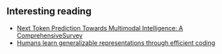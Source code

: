 

## Interesting reading

- [Next Token Prediction Towards Multimodal Intelligence: A
  ComprehensiveSurvey](https://arxiv.org/html/2412.18619v1)
- [Humans learn generalizable representations through efficient
  coding](https://www.nature.com/articles/s41467-025-58848-6)
